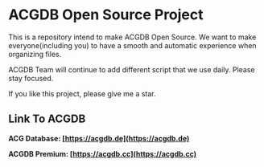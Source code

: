 # **ACGDB Open Source Project**

This is a repository intend to make ACGDB Open Source. We want to make everyone(including you) to have a smooth and automatic experience when organizing files.

ACGDB Team will continue to add different script that we use daily. Please stay focused.

If you like this project, please give me a star.


## Link To ACGDB

**ACG Database: [https://acgdb.de](https://acgdb.de)**

**ACGDB Premium: [https://acgdb.cc](https://acgdb.cc)**
